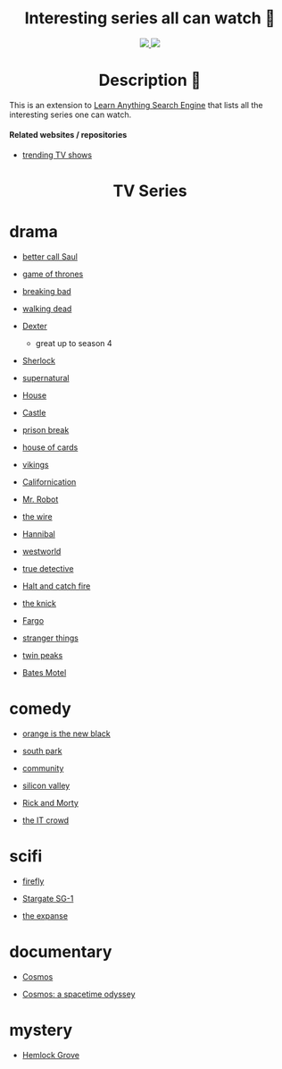 <h1 align="center">   Interesting series all can watch 🎥 </h1>

<div align="center">
<a href="https://www.patreon.com/learnanything">
		<img src="https://img.shields.io/badge/Say%20Thanks-💗-ff69b4.svg">
	</a>
	<a href="https://github.com/learn-anything/tv-series/blob/master/LICENSE">
		<img src="https://img.shields.io/pypi/l/pipenv.svg">
	</a>
</div>

<h1 align="center"> Description 📕</h1>


This is an extension to [Learn Anything Search Engine](https://learn-anything.xyz/) that lists all the interesting series one can watch. 

#### Related websites / repositories 

- [trending TV shows](https://trakt.tv/shows/trending)

<h1 align="center">   TV Series  </h1>

# drama


- [better call Saul](https://trakt.tv/shows/better-call-saul)

- [game of thrones](https://trakt.tv/shows/game-of-thrones)

- [breaking bad](https://trakt.tv/shows/breaking-bad)

- [walking dead](https://trakt.tv/shows/the-walking-dead)

- [Dexter](https://trakt.tv/shows/dexter)
  - great up to season 4

- [Sherlock](https://trakt.tv/shows/sherlock)

- [supernatural](https://trakt.tv/shows/supernatural)

- [House](https://trakt.tv/shows/house)

- [Castle](https://trakt.tv/shows/castle)

- [prison break](https://trakt.tv/shows/prison-break)

- [house of cards](https://trakt.tv/shows/house-of-cards)

- [vikings](https://trakt.tv/shows/vikings)

- [Californication](https://trakt.tv/shows/californication)

- [Mr. Robot](https://trakt.tv/shows/mr-robot)

- [the wire](https://trakt.tv/shows/the-wire)

- [Hannibal](https://trakt.tv/shows/hannibal)

- [westworld](https://trakt.tv/shows/westworld)

- [true detective](https://trakt.tv/shows/true-detective)

- [Halt and catch fire](https://trakt.tv/shows/halt-and-catch-fire)

- [the knick](https://trakt.tv/shows/the-knick)

- [Fargo](https://trakt.tv/movies/fargo-1996)

- [stranger things](https://trakt.tv/shows/stranger-things)

- [twin peaks](https://trakt.tv/shows/twin-peaks)

- [Bates Motel](https://trakt.tv/shows/bates-motel)


# comedy


- [orange is the new black](https://trakt.tv/shows/orange-is-the-new-black)

- [south park](https://trakt.tv/shows/south-park)

- [community](https://trakt.tv/shows/community)

- [silicon valley](https://trakt.tv/shows/silicon-valley)

- [Rick and Morty](https://trakt.tv/shows/rick-and-morty)

- [the IT crowd](https://trakt.tv/shows/the-it-crowd)


# scifi


- [firefly](https://trakt.tv/shows/firefly)

- [Stargate SG-1](https://trakt.tv/shows/stargate-sg-1)

- [the expanse](https://trakt.tv/shows/the-expanse)


# documentary


- [Cosmos](https://trakt.tv/shows/cosmos)

- [Cosmos: a spacetime odyssey](https://trakt.tv/shows/cosmos-a-spacetime-odyssey)


# mystery


- [Hemlock Grove](https://trakt.tv/shows/hemlock-grove)



 

